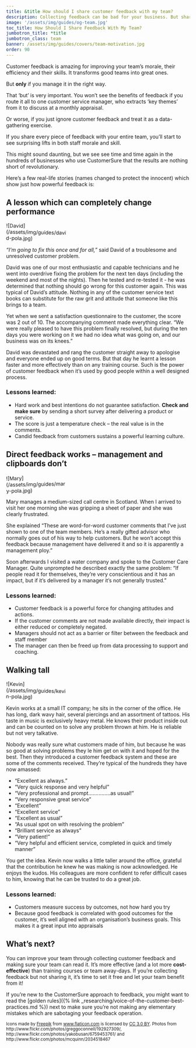 ```yaml
---
title: &title How should I share customer feedback with my team?
description: Collecting feedback can be bad for your business. But sharing feedback can transform it. We’ll show you, with examples, why sharing doesn’t have to be scary.
image: '/assets/img/guides/og-team.jpg'
toc_title: How Should I Share Feedback With My Team?
jumbotron_title: *title
jumbotron_class: team
banner: /assets/img/guides/covers/team-motivation.jpg
order: 90
---
```

Customer feedback is amazing for improving your team’s morale, their efficiency
and their skills. It transforms good teams into great ones.

But **only** if you manage it in the right way.

That ‘but’ is very important. You won’t see the benefits of feedback if you
route it all to one customer service manager, who extracts ‘key themes’ from it
to discuss at a monthly appraisal.

Or worse, if you just ignore customer feedback and treat it as a data-gathering
exercise.

If you share every piece of feedback with your entire team, you’ll start to see
surprising lifts in both staff morale and skill.

This might sound daunting, but we see see time and time again in the hundreds of
businesses who use CustomerSure that the results are nothing short of
revolutionary.

Here’s a few real-life stories (names changed to protect the innocent) which
show just how powerful feedback is:


## A lesson which can completely change performance

<div class="longform-pull-left" style="width: 33%; transform: rotate(1deg)" markdown=1>
![David](/assets/img/guides/david-pola.jpg)
</div>

*“I’m going to fix this once and for all,”* said David of a troublesome and
unresolved customer problem.

David was one of our most enthusiastic and capable technicians and he went into
overdrive fixing the problem for the next ten days (including the weekend and
most of the nights). Then he tested and re-tested it - he was determined that
nothing should go wrong for this customer again.  This was typical of David’s
attitude. Nothing in any of the customer service text books can substitute for
the raw grit and attitude that someone like this brings to a team.

Yet when we sent a satisfaction questionnaire to the customer, the score was 2
out of 10. The accompanying comment made everything clear. “We were really
pleased to have this problem finally resolved, but during the ten days you were
working on it we had no idea what was going on, and our business was on its
knees.”

David was devastated and rang the customer straight away to apologise and
everyone ended up on good terms. But that day he learnt a lesson faster and more
effectively than on any training course. Such is the power of customer feedback
when it’s used by good people within a well designed process.

### Lessons learned:

* Hard work and best intentions do not guarantee satisfaction. **Check and
  make sure** by sending a short survey after delivering a product or service.
* The score is just a temperature check – the real value is in the comments.
* Candid feedback from customers sustains a powerful learning culture.

##  Direct feedback works – management and clipboards don’t

<div class="longform-pull-left" style="width: 33%; transform: rotate(-1deg)" markdown=1>
![Mary](/assets/img/guides/mary-pola.jpg)
</div>

Mary manages a medium-sized call centre in Scotland. When I arrived to visit her
one morning she was gripping a sheet of paper and she was clearly frustrated.

She explained “These are word-for-word customer comments that I’ve just shown to
one of the team members. He’s a really gifted advisor who normally goes out of
his way to help customers. But he won’t accept this feedback because management
have delivered it and so it is apparently a management ploy.”

Soon afterwards I visited a water company and spoke to the Customer Care
Manager. Quite unprompted he described exactly the same problem: “If people read
it for themselves, they’re very conscientious and it has an impact, but if it’s
delivered by a manager it’s not generally trusted.”

### Lessons learned:
* Customer feedback is a powerful force for changing attitudes and actions.
* If the customer comments are not made available directly, their impact is
  either reduced or completely negated.
* Managers should not act as a barrier or filter between the feedback and staff
  member
* The manager can then be freed up from data processing to support and coaching.

## Walking tall
<div class="longform-pull-left" style="width: 33%; transform: rotate(1deg)" markdown=1>
![Kevin](/assets/img/guides/kevin-pola.jpg)
</div>

Kevin works at a small IT company; he sits in the corner of the office. He has
long, dark wavy hair, several piercings and an assortment of tattoos. His taste
in music is exclusively heavy metal. He knows their product inside out and can
be counted on to solve any problem thrown at him. He is reliable but not very
talkative.

Nobody was really sure what customers made of him, but because he was
so good at solving problems they le him get on with it and hoped for the best.
Then they introduced a customer feedback system and these are some of the
comments received. They’re typical of the hundreds they have now amassed:

* “Excellent as always.”
* “Very quick response and very helpful”
* “Very professional and prompt...............as usual!”
* “Very responsive great service”
* “Excellent”
* “Excellent service”
* “Excellent as usual”
* “As usual spot on with resolving the problem”
* “Brilliant service as always”
* “Very patient!”
* “Very helpful and efficient service, completed in quick and timely manner”

You get the idea. Kevin now walks a little taller around the office, grateful
that the contribution he knew he was making is now acknowledged. He enjoys the
kudos. His colleagues are more confident to refer difficult cases to him,
knowing that he can be trusted to do a great job.

### Lessons learned:
* Customers measure success by outcomes, not how hard you try
* Because good feedback is correlated with good outcomes for the customer, it’s
  well aligned with an organisation’s business goals. This makes it a great
  input into appraisals

## What’s next?
You can improve your team through collecting customer feedback and making sure
your team can read it. It’s more effective (and a lot more
**cost-effective**) than training courses or team away-days. If you’re
collecting feedback but not sharing it, it’s time to set it free and let your
team benefit from it!

If you’re new to the CustomerSure approach to feedback, you might want to read
the [golden rules]({% link _researching/voice-of-the-customer-best-practices.md %}) next to make
sure you’re not making any elementary mistakes which are sabotaging your
feedback operation.

<small>
Icons made by <a href="http://www.freepik.com" title="Freepik">Freepik</a> from
<a href="https://www.flaticon.com/" title="Flaticon">www.flaticon.com</a> is licensed by
<a href="http://creativecommons.org/licenses/by/3.0/" title="Creative Commons BY 3.0" target="_blank">CC 3.0 BY</a>.
Photos from http://www.flickr.com/photos/greggoconnell/192927309/,
http://www.flickr.com/photos/yakobusan/6759453761/ and
http://www.flickr.com/photos/mcquinn/2034518467
</small>
